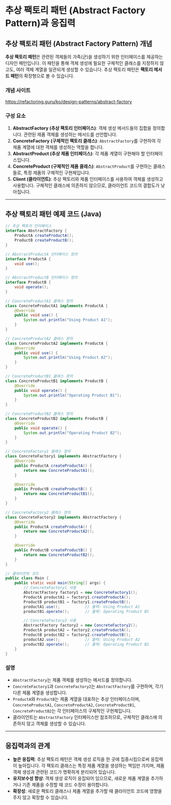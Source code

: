 # 추상 팩토리 패턴 (Abstract Factory Pattern)과 응집력

## 추상 팩토리 패턴 (Abstract Factory Pattern) 개념

**추상 팩토리 패턴**은 관련된 객체들의 가족(군)을 생성하기 위한 인터페이스를 제공하는 디자인 패턴입니다. 이 패턴을 통해 객체 생성에 필요한 구체적인 클래스를 지정하지 않고도, 여러 객체 계열을 일관되게 생성할 수 있습니다. 추상 팩토리 패턴은 **팩토리 메서드 패턴**의 확장형으로 볼 수 있습니다.

### 개념 사이트

https://refactoring.guru/ko/design-patterns/abstract-factory

### 구성 요소

1. **AbstractFactory (추상 팩토리 인터페이스)**: 객체 생성 메서드들의 집합을 정의합니다. 관련된 제품 객체를 생성하는 메서드를 선언합니다.
2. **ConcreteFactory (구체적인 팩토리 클래스)**: `AbstractFactory`를 구현하여 각 제품 계열에 대한 객체를 생성하는 역할을 합니다.
3. **AbstractProduct (추상 제품 인터페이스)**: 각 제품 계열이 구현해야 할 인터페이스입니다.
4. **ConcreteProduct (구체적인 제품 클래스)**: `AbstractProduct`를 구현하는 클래스들로, 특정 제품의 구체적인 구현체입니다.
5. **Client (클라이언트)**: 추상 팩토리와 제품 인터페이스를 사용하여 객체를 생성하고 사용합니다. 구체적인 클래스에 의존하지 않으므로, 클라이언트 코드의 결합도가 낮아집니다.

---

## 추상 팩토리 패턴 예제 코드 (Java)

```java
// 추상 팩토리 인터페이스
interface AbstractFactory {
    ProductA createProductA();
    ProductB createProductB();
}

// AbstractProductA 인터페이스 정의
interface ProductA {
    void use();
}

// AbstractProductB 인터페이스 정의
interface ProductB {
    void operate();
}

// ConcreteProductA1 클래스 정의
class ConcreteProductA1 implements ProductA {
    @Override
    public void use() {
        System.out.println("Using Product A1");
    }
}

// ConcreteProductA2 클래스 정의
class ConcreteProductA2 implements ProductA {
    @Override
    public void use() {
        System.out.println("Using Product A2");
    }
}

// ConcreteProductB1 클래스 정의
class ConcreteProductB1 implements ProductB {
    @Override
    public void operate() {
        System.out.println("Operating Product B1");
    }
}

// ConcreteProductB2 클래스 정의
class ConcreteProductB2 implements ProductB {
    @Override
    public void operate() {
        System.out.println("Operating Product B2");
    }
}

// ConcreteFactory1 클래스 정의
class ConcreteFactory1 implements AbstractFactory {
    @Override
    public ProductA createProductA() {
        return new ConcreteProductA1();
    }

    @Override
    public ProductB createProductB() {
        return new ConcreteProductB1();
    }
}

// ConcreteFactory2 클래스 정의
class ConcreteFactory2 implements AbstractFactory {
    @Override
    public ProductA createProductA() {
        return new ConcreteProductA2();
    }

    @Override
    public ProductB createProductB() {
        return new ConcreteProductB2();
    }
}

// 클라이언트 코드
public class Main {
    public static void main(String[] args) {
        // ConcreteFactory1 사용
        AbstractFactory factory1 = new ConcreteFactory1();
        ProductA productA1 = factory1.createProductA();
        ProductB productB1 = factory1.createProductB();
        productA1.use();           // 출력: Using Product A1
        productB1.operate();       // 출력: Operating Product B1

        // ConcreteFactory2 사용
        AbstractFactory factory2 = new ConcreteFactory2();
        ProductA productA2 = factory2.createProductA();
        ProductB productB2 = factory2.createProductB();
        productA2.use();           // 출력: Using Product A2
        productB2.operate();       // 출력: Operating Product B2
    }
}
```

### 설명

- `AbstractFactory`는 제품 객체를 생성하는 메서드를 정의합니다.
- `ConcreteFactory1`과 `ConcreteFactory2`는 `AbstractFactory`를 구현하며, 각기 다른 제품 계열을 생성합니다.
- `ProductA`와 `ProductB`는 제품 계열을 대표하는 추상 인터페이스이며, `ConcreteProductA1`, `ConcreteProductA2`, `ConcreteProductB1`, `ConcreteProductB2`는 각 인터페이스의 구체적인 구현체입니다.
- 클라이언트는 `AbstractFactory` 인터페이스만 참조하므로, 구체적인 클래스에 의존하지 않고 객체를 생성할 수 있습니다.

---

## 응집력과의 관계

- **높은 응집력**: 추상 팩토리 패턴은 객체 생성 로직을 한 곳에 집중시킴으로써 응집력이 높아집니다. 각 팩토리 클래스는 특정 제품 계열을 생성하는 책임만 가지며, 제품 객체 생성과 관련된 코드가 명확하게 분리되어 있습니다.
- **유지보수성 향상**: 객체 생성 로직이 응집되어 있으므로, 새로운 제품 계열을 추가하거나 기존 제품을 수정할 때 코드 수정이 용이합니다.
- **확장성**: 새로운 팩토리 클래스나 제품 계열을 추가할 때 클라이언트 코드에 영향을 주지 않고 확장할 수 있습니다.